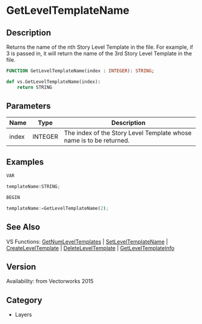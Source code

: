 # GetLevelTemplateName

## Description
Returns the name of the nth Story Level Template in the file. For example, if 3 is passed in, it will return the name of the 3rd Story Level Template in the file.

```pascal
FUNCTION GetLevelTemplateName(index : INTEGER): STRING;
```

```python
def vs.GetLevelTemplateName(index):
    return STRING
```

## Parameters
|Name|Type|Description|
|---|---|---|
|index|INTEGER|The index of the Story Level Template whose name is to be returned.|

## Examples
```python
VAR

templateName:STRING;

BEGIN

templateName:=GetLevelTemplateName(2);
```

## See Also
VS Functions:
[GetNumLevelTemplates](GetNumLevelTemplates.md) 
| [SetLevelTemplateName](SetLevelTemplateName.md) 
| [CreateLevelTemplate](CreateLevelTemplate.md) 
| [DeleteLevelTemplate](DeleteLevelTemplate.md) 
| [GetLevelTemplateInfo](GetLevelTemplateInfo.md)

## Version
Availability: from Vectorworks 2015

## Category
* Layers

